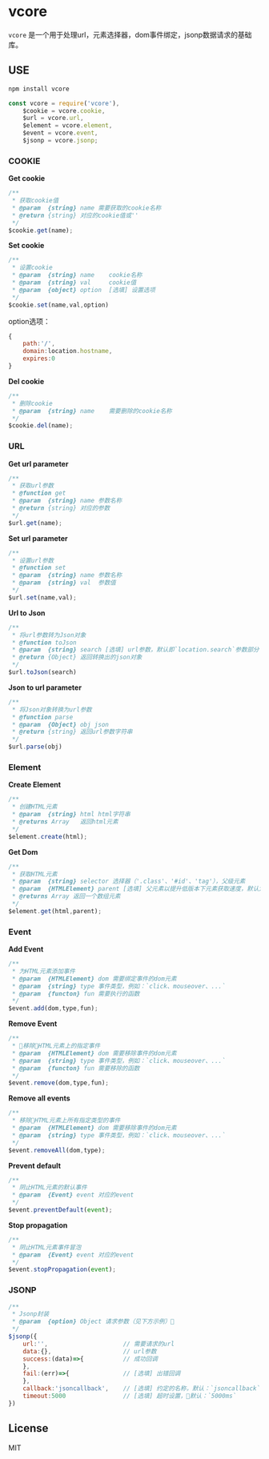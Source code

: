 # vcore

`vcore` 是一个用于处理url，元素选择器，dom事件绑定，jsonp数据请求的基础库。


## USE

```bash
npm install vcore
```

```javascript
const vcore = require('vcore'),
    $cookie = vcore.cookie,
    $url = vcore.url,
    $element = vcore.element,
    $event = vcore.event,
    $jsonp = vcore.jsonp;

```

### COOKIE

**Get cookie**

```javascript
/**
 * 获取cookie值
 * @param  {string} name 需要获取的cookie名称
 * @return {string} 对应的cookie值或''
 */
$cookie.get(name);
```


**Set cookie**

```javascript
/**
 * 设置cookie
 * @param  {string} name    cookie名称
 * @param  {string} val     cookie值
 * @param  {object} option  [选填] 设置选项
 */
$cookie.set(name,val,option)
```

option选项：

```javascript
{
    path:'/',
    domain:location.hostname,
    expires:0
} 
```

**Del cookie**

```javascript
/**
 * 删除cookie
 * @param  {string} name    需要删除的cookie名称
 */
$cookie.del(name);
```

### URL

**Get url parameter**

```javascript
/**
 * 获取url参数
 * @function get
 * @param  {string} name 参数名称
 * @return {string} 对应的参数
 */
$url.get(name);
```

**Set url parameter**

```javascript
/**
 * 设置url参数
 * @function set
 * @param  {string} name 参数名称
 * @param  {string} val  参数值
 */
$url.set(name,val);
```

**Url to Json**

```javascript
/**
 * 将url参数转为Json对象
 * @function toJson
 * @param  {string} search [选填] url参数，默认即`location.search`参数部分
 * @return {Object} 返回转换出的json对象
 */
$url.toJson(search)
```

**Json to url parameter**

```javascript
/**
 * 将Json对象转换为url参数
 * @function parse
 * @param  {Object} obj json
 * @return {string} 返回url参数字符串
 */
$url.parse(obj)
```

### Element

**Create Element**

```javascript
/**
 * 创建HTML元素
 * @param  {string} html html字符串
 * @returns Array   返回html元素
 */
$element.create(html);
```

**Get Dom**

```javascript
/**
 * 获取HTML元素
 * @param  {string} selector 选择器（'.class'、'#id'、'tag'），父级元素
 * @param  {HTMLElement} parent [选填] 父元素以提升低版本下元素获取速度，默认为document
 * @returns Array 返回一个数组元素
 */
$element.get(html,parent);
```

### Event

**Add Event**

```javascript
/**
 * 为HTML元素添加事件
 * @param  {HTMLElement} dom 需要绑定事件的dom元素
 * @param  {string} type 事件类型，例如：`click、mouseover、...`
 * @param  {functon} fun 需要执行的函数
 */
$event.add(dom,type,fun);
```

**Remove Event**

```javascript
/**
 * 移除HTML元素上的指定事件
 * @param  {HTMLElement} dom 需要移除事件的dom元素
 * @param  {string} type 事件类型，例如：`click、mouseover、...`
 * @param  {functon} fun 需要移除的函数
 */
$event.remove(dom,type,fun);
```

**Remove all events**

```javascript
/**
 * 移除HTML元素上所有指定类型的事件
 * @param  {HTMLElement} dom 需要移除事件的dom元素
 * @param  {string} type 事件类型，例如：`click、mouseover、...`
 */
$event.removeAll(dom,type);
```

**Prevent default**

```javascript
/**
 * 阴止HTML元素的默认事件
 * @param  {Event} event 对应的event
 */
$event.preventDefault(event);
```

**Stop propagation**

```javascript
/**
 * 阴止HTML元素事件冒泡
 * @param  {Event} event 对应的event
 */
$event.stopPropagation(event);
```

 ### JSONP

```javascript
/**
 * Jsonp封装
 * @param  {option} Object 请求参数（见下方示例）
 */
$jsonp({
    url:'',                     // 需要请求的url
    data:{},                    // url参数
    success:(data)=>{           // 成功回调
    },
    fail:(err)=>{               // [选填] 出错回调
    },
    callback:'jsoncallback',    // [选填] 约定的名称，默认：`jsoncallback`
    timeout:5000                // [选填] 超时设置，默认：`5000ms`
})
```

## License

MIT
